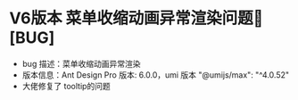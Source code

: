 # V6版本 菜单收缩动画异常渲染问题🐛 [BUG]

- bug 描述：菜单收缩动画异常渲染
- 版本信息：Ant Design Pro 版本: 6.0.0，umi 版本 "@umijs/max": "^4.0.52"
- 大佬修复了 tooltip的问题
